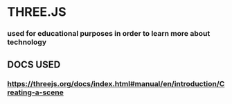 # THREE.JS
### used for educational purposes in order to learn more about technology

## DOCS USED
### https://threejs.org/docs/index.html#manual/en/introduction/Creating-a-scene